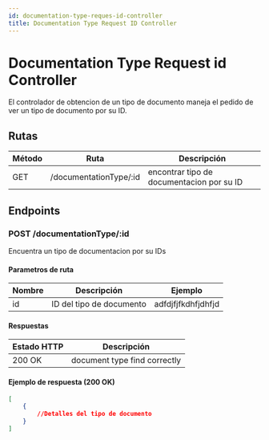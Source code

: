 ```yaml
---
id: documentation-type-reques-id-controller
title: Documentation Type Request ID Controller
---
```


# Documentation Type Request id Controller

El controlador de obtencion de un tipo de documento maneja el pedido de ver un tipo de documento por su ID.

## Rutas

| Método | Ruta                | Descripción                |
| ------ | ------------------- | -------------------------- |
| GET   | /documentationType/:id      | encontrar tipo de documentacion por su ID     |

## Endpoints

### POST /documentationType/:id

Encuentra un tipo de documentacion por su IDs

#### Parametros de ruta

| Nombre | Descripción             | Ejemplo                       |
| ------ | ----------------------- | ----------------------------- |
| id     | ID del tipo de documento          | adfdjfjfkdhfjdhfjd     |

#### Respuestas

| Estado HTTP                  | Descripción                        |
| ---------------------------- | ---------------------------------- |
| 200 OK                       | 	document type find correctly |

#### Ejemplo de respuesta (200 OK)

```json
[
	{
		//Detalles del tipo de documento
	}
]

